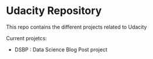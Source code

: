 # Udacity Repository

This repo contains the different projects related to Udacity 

Current projetcs: 
- DSBP : Data Science Blog Post project 